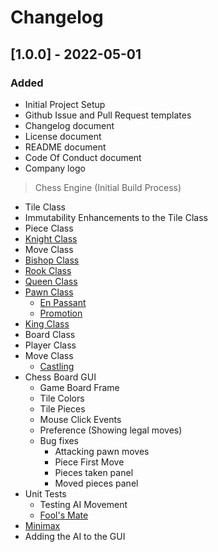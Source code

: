# Changelog

<!-- ## Types of changes
- `Added` for new features.
- `Changed` for changes in existing functionality.
- `Deprecated` for soon-to-be removed features.
- `Removed` for now removed features.
- `Fixed` for any bug fixes.
- `Security` in case of vulnerabilities. -->


## [1.0.0] - 2022-05-01

### Added

- Initial Project Setup
- Github Issue and Pull Request templates
- Changelog document
- License document
- README document
- Code Of Conduct document
- Company logo

> Chess Engine (Initial Build Process)
- Tile Class
- Immutability Enhancements to the Tile Class
- Piece Class
- [Knight Class](https://en.wikipedia.org/wiki/Knight_(chess))
- Move Class
- [Bishop Class](https://en.wikipedia.org/wiki/Bishop_(chess))
- [Rook Class](https://en.wikipedia.org/wiki/Rook_(chess))
- [Queen Class](https://en.wikipedia.org/wiki/Queen_(chess))
- [Pawn Class](https://en.wikipedia.org/wiki/Pawn_(chess))
    - [En Passant](https://en.wikipedia.org/wiki/En_passant)
    - [Promotion](https://en.wikipedia.org/wiki/Promotion_(chess))
- [King Class](https://en.wikipedia.org/wiki/Castling)
- Board Class
- Player Class
- Move Class 
    - [Castling](https://en.wikipedia.org/wiki/Castling)
- Chess Board GUI
    - Game Board Frame
    - Tile Colors
    - Tile Pieces
    - Mouse Click Events
    - Preference (Showing legal moves)
    - Bug fixes
        - Attacking pawn moves
        - Piece First Move
        - Pieces taken panel
        - Moved pieces panel
- Unit Tests
    - Testing AI Movement
    - [Fool's Mate](https://en.wikipedia.org/wiki/Fool's_mate)
- [Minimax](https://en.wikipedia.org/wiki/Minimax)
- Adding the AI to the GUI

<!-- [1.0.0]: https://github.com/scriptjumper/Java-Chess-Engine/releases/tag/v-1.0.0 -->
